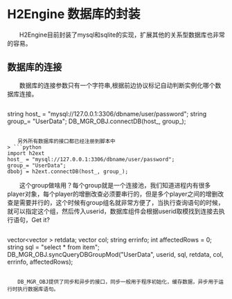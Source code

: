 # H2Engine 数据库的封装 
　　H2Engine目前封装了mysql和sqlite的实现，扩展其他的关系型数据库也非常的容易。

## 数据库的连接
　　数据库的连接参数只有一个字符串,根据前边协议标记自动判断实例化哪个数据库连接。
> ```cpp
string host_ = "mysql://127.0.0.1:3306/dbname/user/password";
string group_= "UserData";
DB_MGR_OBJ.connectDB(host_, group_);
```

　　另外所有数据库的接口都已经注册到脚本中
> ```python
import h2ext
host_ = "mysql://127.0.0.1:3306/dbname/user/password";
group_= "UserData";
dbobj = h2ext.connectDB(host_, group_);
```

　　这个group做啥用？每个group就是一个连接池，我们知道进程内有很多player对象，每个player的增删改查必须要串行的，但是多个player之间的增删改查是需要并行的，这个时候有group组名就非常方便了，当执行查询语句的时候，就可以指定这个组，然后传入userid，数据库组件会根据userid取模找到连接去执行语句，Get it?
> ```cpp
vector<vector<string> > retdata; 
vector<string> col;
string errinfo;
int affectedRows = 0;
string sql = "select * from item";
DB_MGR_OBJ.syncQueryDBGroupMod("UserData", userid, sql, retdata, col, errinfo, affectedRows);
```

　　DB_MGR_OBJ提供了同步和异步的接口，同步一般用于程序初始化，缓存数据，异步用于运行时执行数据库语句。